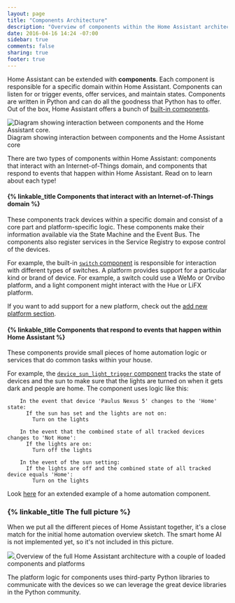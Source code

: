 ```yaml
---
layout: page
title: "Components Architecture"
description: "Overview of components within the Home Assistant architecture."
date: 2016-04-16 14:24 -07:00
sidebar: true
comments: false
sharing: true
footer: true
---
```


Home Assistant can be extended with **components**. Each component is responsible for a specific domain within Home Assistant. Components can listen for or trigger events, offer services, and maintain states. Components are written in Python and can do all the goodness that Python has to offer. Out of the box, Home Assistant offers a bunch of [built-in components]({{site_root}}/components/).

<p class='img'>
<img src='/images/architecture/component_interaction.png' alt='Diagram showing interaction between components and the Home Assistant core.'>
Diagram showing interaction between components and the Home Assistant core
</p>

There are two types of components within Home Assistant: components that interact with an Internet-of-Things domain, and components that respond to events that happen within Home Assistant. Read on to learn about each type!

#### {% linkable_title Components that interact with an Internet-of-Things domain %}

These components track devices within a specific domain and consist of a core part and platform-specific logic. These components make their information available via the State Machine and the Event Bus. The components also register services in the Service Registry to expose control of the devices.

For example, the built-in [`switch` component](/components/switch/) is responsible for interaction with different types of switches. A platform provides support for a particular kind or brand of device. For example, a switch could use a WeMo or Orvibo platform, and a light component might interact with the Hue or LiFX platform.

If you want to add support for a new platform, check out the [add new platform section](/developers/add_new_platform/).

#### {% linkable_title Components that respond to events that happen within Home Assistant %}

These components provide small pieces of home automation logic or services that do common tasks within your house.

For example, the [`device_sun_light_trigger` component](/components/device_sun_light_trigger/) tracks the state of devices and the sun to make sure that the lights are turned on when it gets dark and people are home. The component uses logic like this:

```plain
    In the event that device 'Paulus Nexus 5' changes to the 'Home' state:
      If the sun has set and the lights are not on:
        Turn on the lights
```

```plain
    In the event that the combined state of all tracked devices changes to 'Not Home':
      If the lights are on:
        Turn off the lights
```

```plain
    In the event of the sun setting:
      If the lights are off and the combined state of all tracked device equals 'Home':
        Turn on the lights
```

Look [here](https://github.com/home-assistant/home-assistant/blob/master/config/custom_components/example.py) for an extended example of a home automation component.

### {% linkable_title The full picture %}

When we put all the different pieces of Home Assistant together, it's a close match for the initial home automation overview sketch. The smart home AI is not implemented yet, so it's not included in this picture.

<p class='img'>
  <a href='/images/architecture/ha_full_architecture.png'>
    <img src='/images/architecture/ha_full_architecture.png' />
  </a>
  Overview of the full Home Assistant architecture with a couple of loaded components and platforms
</p>

The platform logic for components uses third-party Python libraries to communicate with the devices so we can leverage the great device libraries in the Python community.
